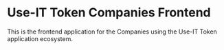 # Use-IT Token Companies Frontend
This is the frontend application for the Companies using the Use-IT Token application ecosystem.
